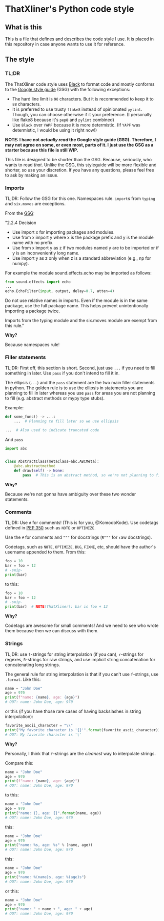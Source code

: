 # ThatXliner's Python code style
## What is this
This is a file that defines and describes the code style I use. It is placed in this repository in case anyone wants to use it for reference.

## The style

### TL;DR
The ThatXliner code style uses [Black][1] to format code and mostly conforms to the [Google style guide][2] (GSG) with the following exceptions:
 - The hard line limit is `90` characters. But it is recommended to keep it to `88` characters.
 - It is preferred to use trusty `flake8` instead of opinionated `pylint`. Though, you can choose otherwise if it your preference.
   (I personally like flake8 because it's `pep8` and `pylint` combined)
 - Use `Black` over `YAPF` because it is more determistic. (If `YAPF` was determistic, I would be using it right now!)

**NOTE: I have not *actually read* the Google style guide (GSG). Therefore, I may not agree on some, or even most, parts of it. I just use the GSG as a starter because this file is still WIP.**

This file is designed to be shorter than the GSG. Because, seriously, who wants to read *that*. Unlike the GSG, this styleguide will be more flexible and shorter, so use your discretion. If you have any questions, please feel free to ask by making an issue.


### Imports

TL;DR: Follow the GSG for this one. Namespaces rule. `import`s from `typing` and `six.moves` are exceptions.

From the [GSG](https://google.github.io/styleguide/pyguide.html#224-decision):

"2.2.4 Decision
 * Use import x for importing packages and modules.
 * Use from x import y where x is the package prefix and y is the module name with no prefix.
 * Use from x import y as z if two modules named y are to be imported or if y is an inconveniently long name.
 * Use import y as z only when z is a standard abbreviation (e.g., np for numpy).

For example the module sound.effects.echo may be imported as follows:
```python
from sound.effects import echo
...
echo.EchoFilter(input, output, delay=0.7, atten=4)
```
Do not use relative names in imports. Even if the module is in the same package, use the full package name. This helps prevent unintentionally importing a package twice.

Imports from the typing module and the six.moves module are exempt from this rule."

**Why?**

Because namespaces rule!

### Filler statements

TL;DR: First off, this section is short. Second, just use `...` if you need to fill something in later. Use `pass` if you don't intend to fill it in.

The ellipsis (`...`) and the `pass` statement are the two main filler statements in python. The golden rule is to use the ellipsis in statements you are planning to fill in later whereas you use `pass` for areas you are not planning to fill (e.g. abstract methods or mypy type stubs).

Example:

```python
def some_func() -> ...:
    ...  # Planning to fill later so we use ellipsis

...  # Also used to indicate truncated code
```
And `pass`
```python
import abc


class AbstractClass(metaclass=abc.ABCMeta):
    @abc.abstractmethod
    def draw(self) -> None:
        pass  # This is an abstract method, so we're not planning to fill this in
```

**Why?**

Because we're not gonna have ambiguity over these two wonder statements.

### Comments

TL;DR: Use `#` for comments! (This is for you, @KomodoKode). Use codetags defined in [PEP 350][3] such as `NOTE` or `OPTIMIZE`.

Use the `#` for comments and `"""` for docstrings (`R"""` for `r`aw docstrings).

Codetags, such as `NOTE`, `OPTIMIZE`, `BUG`, `FIXME`, etc, should have the author's username appended to them. From this:

```python
foo = 10
bar = foo + 12
# -snip-
print(bar)
```

to this:

```python
foo = 10
bar = foo + 12
# -snip-
print(bar)  # NOTE(ThatXliner): bar is foo + 12
```

**Why?**

Codetags are awesome for small comments! And we need to see who wrote them because then we can discuss with them.

### Strings

TL;DR: use `f`-strings for string interpolation (if you can), `r`-strings for regexes, `R`-strings for raw strings, and use implicit string concatenation for concatenating long strings.

The general rule for string interpolation is that if you can't use `f`-strings, use `.format`. Like this:

```python
name = "John Doe"
age = 970
print(f"name: {name}, age: {age}")
# OUT: name: John Doe, age: 970
```
or this (if you have those rare cases of having backslashes in string interpolation):

```python
favorite_ascii_character = "\\"
print("My favorite character is '{}'".format(favorite_ascii_character))
# OUT: My favorite character is '\'
```

**Why?**

Personally, I think that `f`-strings are the *cleanest* way to interpolate strings.

Compare this:
```python
name = "John Doe"
age = 970
print(f"name: {name}, age: {age}")
# OUT: name: John Doe, age: 970
```
to this:
```python
name = "John Doe"
age = 970
print("name: {}, age: {}".format(name, age))
# OUT: name: John Doe, age: 970
```
this:
```python
name = "John Doe"
age = 970
print("name: %s, age: %s" % (name, age))
# OUT: name: John Doe, age: 970
```
this:
```python
name = "John Doe"
age = 970
print("name: %(name)s, age: %(age)s")
# OUT: name: John Doe, age: 970
```
or this:
```python
name = "John Doe"
age = 970
print("name: " + name + ", age: " + age)
# OUT: name: John Doe, age: 970
```


[1]: https://github.com/psf/black "Black's GitHub repo"
[2]: https://google.github.io/styleguide/pyguide.html "Google's python styleguide"
[3]: https://www.python.org/dev/peps/pep-0350/ "Code tags"
